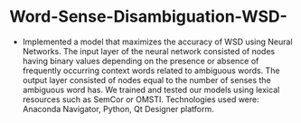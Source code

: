 # Word-Sense-Disambiguation-WSD-
- Implemented a model that maximizes the accuracy of WSD using Neural Networks. The input layer of the neural network consisted of nodes having binary values depending on the presence or absence of frequently occurring context words related to ambiguous words. The output layer consisted of nodes equal to the number of senses the ambiguous word has. We trained and tested our models using lexical resources such as SemCor or OMSTI. Technologies used were: Anaconda Navigator, Python, Qt Designer platform.

